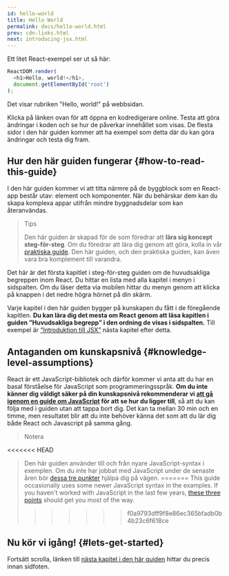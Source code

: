 ```yaml
---
id: hello-world
title: Hello World
permalink: docs/hello-world.html
prev: cdn-links.html
next: introducing-jsx.html
---
```


Ett litet React-exempel ser ut så här:

```js
ReactDOM.render(
  <h1>Hello, world!</h1>,
  document.getElementById('root')
);
```

Det visar rubriken "Hello, world!" på webbsidan.

[](codepen://hello-world)

Klicka på länken ovan för att öppna en kodredigerare online. Testa att göra ändringar i koden och se hur de påverkar innehållet som visas. De flesta sidor i den här guiden kommer att ha exempel som detta där du kan göra ändringar och testa dig fram.


## Hur den här guiden fungerar {#how-to-read-this-guide}

I den här guiden kommer vi att titta närmre på de byggblock som en React-app består utav: element och komponenter. När du behärskar dem kan du skapa komplexa appar utifrån mindre byggnadsdelar som kan återanvändas.

>Tips
>
>Den här guiden är skapad för de som föredrar att  **lära sig koncept steg-för-steg**. Om du föredrar att lära dig genom att göra, kolla in vår [praktiska guide](/tutorial/tutorial.html). Den här guiden, och den praktiska guiden, kan även vara bra komplement till varandra.

Det här är det första kapitlet i steg-för-steg guiden om de huvudsakliga begreppen inom React. Du hittar en lista med alla kapitel i menyn i sidspalten. Om du läser detta via mobilen hittar du menyn genom att klicka på knappen i det nedre högra hörnet på din skärm.

Varje kapitel i den här guiden bygger på kunskapen du fått i de föregående kapitlen. **Du kan lära dig det mesta om React genom att läsa kapitlen i guiden ”Huvudsakliga begrepp” i den ordning de visas i sidspalten.** Till exempel är [“Introduktion till JSX”](/docs/introducing-jsx.html) nästa kapitel efter detta.

## Antaganden om kunskapsnivå {#knowledge-level-assumptions}

React är ett JavaScript-bibliotek och därför kommer vi anta att du har en basal förståelse för JavaScript som programmeringsspråk. **Om du inte känner dig väldigt säker på din kunskapsnivå rekommenderar vi [att gå igenom en guide om JavaScript](https://developer.mozilla.org/en-US/docs/Web/JavaScript/A_re-introduction_to_JavaScript) för att se hur du ligger till**, så att du kan följa med i guiden utan att tappa bort dig. Det kan ta mellan 30 min och en timme, men resultatet blir att du inte behöver känna det som att du lär dig både React och Javascript på samma gång.

>Notera
>
<<<<<<< HEAD
>Den här guiden använder till och från nyare JavaScript-syntax i exemplen. Om du inte har jobbat med JavaScript under de senaste åren bör [dessa tre punkter](https://gist.github.com/gaearon/683e676101005de0add59e8bb345340c) hjälpa dig på vägen.
=======
>This guide occasionally uses some newer JavaScript syntax in the examples. If you haven't worked with JavaScript in the last few years, [these three points](https://gist.github.com/gaearon/683e676101005de0add59e8bb345340c) should get you most of the way.
>>>>>>> f0a9793dff9f8e86ec365bfadb0b4b23c6f618ce


## Nu kör vi igång! {#lets-get-started}

Fortsätt scrolla, länken till [nästa kapitel i den här guiden](/docs/introducing-jsx.html) hittar du precis innan sidfoten.
